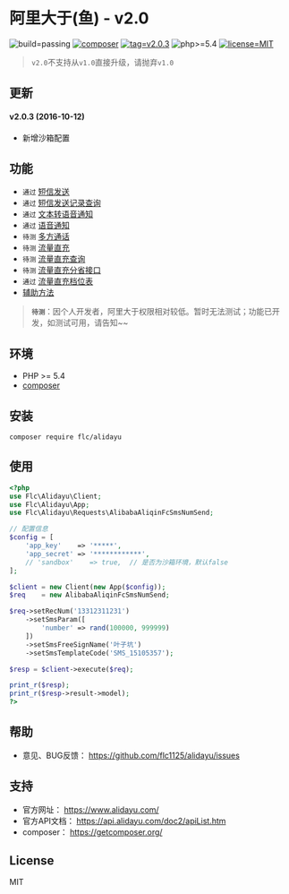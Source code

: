 # 阿里大于(鱼) - v2.0

![build=passing](https://img.shields.io/badge/build-passing-brightgreen.svg?maxAge=2592000) [![composer](https://img.shields.io/badge/composer-flc/alidayu-yellowgreen.svg?maxAge=2592000)](https://packagist.org/packages/flc/alidayu) [![tag=v2.0.3](https://img.shields.io/badge/tag-v2.0.3-yellow.svg?maxAge=2592000)](https://github.com/flc1125/alidayu/archive/v2.0.2.zip) ![php>=5.4](https://img.shields.io/badge/php->%3D5.4-orange.svg?maxAge=2592000) [![license=MIT](https://img.shields.io/badge/license-MIT-blue.svg?maxAge=2592000)](https://github.com/flc1125/alidayu/blob/master/LICENSE)

> `v2.0`不支持从`v1.0`直接升级，请抛弃`v1.0`

## 更新

#### v2.0.3 (2016-10-12)

- 新增沙箱配置

## 功能

- `通过` [短信发送](docs/alibaba_aliqin_fc_sms_num_send.md)
- `通过` [短信发送记录查询](docs/alibaba_aliqin_fc_sms_num_query.md)
- `通过` [文本转语音通知](docs/alibaba_aliqin_fc_tts_num_singlecall.md)
- `通过` [语音通知](docs/alibaba_aliqin_fc_voice_num_singlecall.md)
- `待测` [多方通话](docs/alibaba_aliqin_fc_voice_num_doublecall.md)
- `待测` [流量直充](docs/alibaba_aliqin_fc_flow_charge.md)
- `待测` [流量直充查询](docs/alibaba_aliqin_fc_flow_query.md)
- `待测` [流量直充分省接口](docs/alibaba_aliqin_fc_flow_charge_province.md)
- `通过` [流量直充档位表](docs/alibaba_aliqin_fc_flow_grade.md)
- [辅助方法](docs/support.md)

> **`待测`**：因个人开发者，阿里大于权限相对较低。暂时无法测试；功能已开发，如测试可用，请告知~~

## 环境

- PHP >= 5.4
- [composer](https://getcomposer.org/)

## 安装

```shell
composer require flc/alidayu
```

## 使用

```php
<?php
use Flc\Alidayu\Client;
use Flc\Alidayu\App;
use Flc\Alidayu\Requests\AlibabaAliqinFcSmsNumSend;

// 配置信息
$config = [
    'app_key'    => '*****',
    'app_secret' => '************',
    // 'sandbox'    => true,  // 是否为沙箱环境，默认false
];

$client = new Client(new App($config));
$req    = new AlibabaAliqinFcSmsNumSend;

$req->setRecNum('13312311231')
    ->setSmsParam([
        'number' => rand(100000, 999999)
    ])
    ->setSmsFreeSignName('叶子坑')
    ->setSmsTemplateCode('SMS_15105357');

$resp = $client->execute($req);

print_r($resp);
print_r($resp->result->model);
?>
```

## 帮助

- 意见、BUG反馈： https://github.com/flc1125/alidayu/issues

## 支持

- 官方网址： https://www.alidayu.com/
- 官方API文档： https://api.alidayu.com/doc2/apiList.htm
- composer： https://getcomposer.org/

## License

MIT
